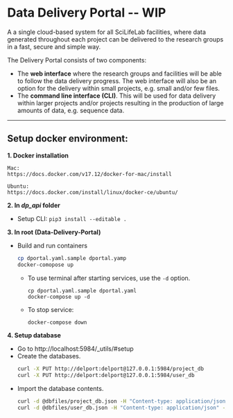 # Data Delivery Portal -- **WIP**
A a single cloud-based system for all SciLifeLab facilities, where data generated throughout each project can be delivered to the research groups in a fast, secure and simple way. 

The Delivery Portal consists of two components:
* The **web interface** where the research groups and facilities will be able to follow the data
delivery progress. The web interface will also be an option for the delivery within small
projects, e.g. small and/or few files.
* The **command line interface (CLI)**. This will be used for data delivery within larger projects
and/or projects resulting in the production of large amounts of data, e.g. sequence data.

---
## Setup docker environment:

**1. Docker installation**

	Mac:  
	https://docs.docker.com/v17.12/docker-for-mac/install

	Ubuntu:  
	https://docs.docker.com/install/linux/docker-ce/ubuntu/

**2. In _dp_api_ folder**
* Setup CLI: `pip3 install --editable .`

**3. In root (Data-Delivery-Portal)** 
* Build and run containers

	```bash
	cp dportal.yaml.sample dportal.yamp
	docker-comopose up
	```

	* To use terminal after starting services, use the `-d` option.

		```
		cp dportal.yaml.sample dportal.yaml
		docker-compose up -d 
		```

	* To stop service: 
		```bash 
		docker-compose down
		```
**4. Setup database**
* Go to http://localhost:5984/_utils/#setup 
* Create the databases. 
	```bash
	curl -X PUT http://delport:delport@127.0.0.1:5984/project_db
	curl -X PUT http://delport:delport@127.0.0.1:5984/user_db
	```
* Import the database contents. 
	```bash
	curl -d @dbfiles/project_db.json -H "Content-type: application/json" -X POST http://delport:delport@127.0.0.1:5984/project_db/_bulk_docs
	curl -d @dbfiles/user_db.json -H "Content-type: application/json" -X POST http://delport:delport@127.0.0.1:5984/user_db/_bulk_docs
	```
